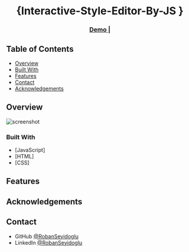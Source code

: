 <!-- Please update value in the {}  -->

<h1 align="center">{Interactive-Style-Editor-By-JS }</h1>



<div align="center">
  <h3>
    <a href="https://robanseyidoglu.github.io/Interactive-Style-Editor-By-JS/">
      Demo
    </a>
    <span> | </span>
   
 
  </h3>
</div>

<!-- TABLE OF CONTENTS -->

## Table of Contents

- [Overview](#overview)
- [Built With](#built-with)
- [Features](#features)
- [Contact](#contact)
- [Acknowledgements](#acknowledgements)

<!-- OVERVIEW -->

## Overview

![screenshot](https://github.com/RobanSeyidoglu/Interactive-Style-Editor-By-JS/assets/123882030/895a4cfd-d3aa-4b23-862d-ed6153d817c6)


### Built With

<!-- This section should list any major frameworks that you built your project using. Here are a few examples.-->

- [JavaScript]
- [HTML]
- [CSS]


## Features

## Acknowledgements

## Contact

- GitHub [@RobanSeyidoglu](https://github.com/RobanSeyidoglu)
- LinkedIn [@RobanSeyidoglu](https://www.linkedin.com/in/roban-seyidoglu/)
